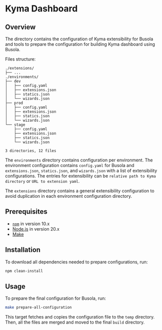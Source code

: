 # Kyma Dashboard

## Overview
The directory contains the configuration of Kyma extensibility for Busola and tools to prepare the configuration for building Kyma dashboard using Busola.

Files structure:
```
./extensions/
├── ...
./environments/
├── dev
│   ├── config.yaml
│   ├── extensions.json
│   ├── statics.json
│   └── wizards.json
├── prod
│   ├── config.yaml
│   ├── extensions.json
│   ├── statics.json
│   └── wizards.json
└── stage
    ├── config.yaml
    ├── extensions.json
    ├── statics.json
    └── wizards.json

3 directories, 12 files
```

The `environments` directory contains configuration per environment. 
The environment configuration contains `config.yaml` for Busola and `extensions.json`, `statics.json`, and `wizards.json` with a list of extensibility configurations.
The entries for extensibility can be `relative path to Kyma directory` or `URL to extension yaml`.

The `extensions` directory contains a general extensibility configuration to avoid duplication in each environment configuration directory.

## Prerequisites

- [`npm`](https://www.npmjs.com/) in version 10.x
- [Node.js](https://nodejs.org/en/) in version 20.x
- [Make](https://www.gnu.org/software/make/)

## Installation
To download all dependencies needed to prepare configurations, run:

```bash
npm clean-install
```

## Usage

To prepare the final configuration for Busola, run:
```bash
make prepare-all-configuration
```

This target fetches and copies the configuration file to the `temp` directory.
Then, all the files are merged and moved to the final `build` directory.
